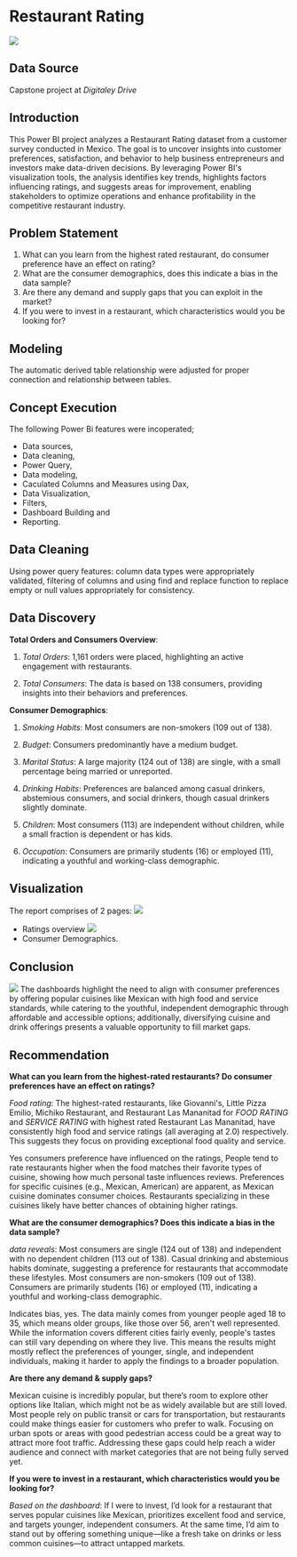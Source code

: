 # Restaurant Rating
![](intro_image.jpg)

## Data Source
Capstone project at *Digitaley Drive*

## Introduction
This Power BI project analyzes a Restaurant Rating dataset from a customer survey conducted in Mexico. The goal is to uncover insights into customer preferences, satisfaction, and behavior to help business entrepreneurs and investors make data-driven decisions. By leveraging Power BI's visualization tools, the analysis identifies key trends, highlights factors influencing ratings, and suggests areas for improvement, enabling stakeholders to optimize operations and enhance profitability in the competitive restaurant industry.

## Problem Statement
1. What can you learn from the highest rated restaurant, do consumer preference have an effect on rating?
2. What are the consumer demographics, does this indicate a bias in the data sample?
3. Are there any demand and supply gaps that you can exploit in the market?
4. If you were to invest in a restaurant, which characteristics would you be looking for?

## Modeling 
The automatic derived table relationship were adjusted for proper connection and relationship between tables.
![]()

## Concept Execution
The following Power Bi features were incoperated;

- Data sources,
- Data cleaning,
- Power Query,
- Data modeling,
- Caculated Columns and Measures using Dax,
- Data Visualization,
- Filters,
- Dashboard Building and
- Reporting.

## Data Cleaning
Using power query features: column data types were appropriately validated, filtering of columns and using find and replace function to replace empty or null values appropriately for consistency.

## Data Discovery

**Total Orders and Consumers Overview**:

1. *Total Orders*:
1,161 orders were placed, highlighting an active engagement with restaurants.

2. *Total Consumers*:
The data is based on 138 consumers, providing insights into their behaviors and preferences.

**Consumer Demographics**:

1. *Smoking Habits*:
Most consumers are non-smokers (109 out of 138).

2. *Budget*: 
Consumers predominantly have a medium budget.

3. *Marital Status*: 
A large majority (124 out of 138) are single, with a small percentage being married or unreported.

4. *Drinking Habits*: 
Preferences are balanced among casual drinkers, abstemious consumers, and social drinkers, though casual drinkers slightly dominate.

5. *Children*: 
Most consumers (113) are independent without children, while a small fraction is dependent or has kids.

6. *Occupation*:
Consumers are primarily students (16) or employed (11), indicating a youthful and working-class demographic.

## Visualization

The report comprises of 2 pages:
![](Ratings_dashboard.png)
- Ratings overview
![](Consumers_dashboard.png)
- Consumer Demographics.

## Conclusion
![](consumer_rating.jpg)
The dashboards highlight the need to align with consumer preferences by offering popular cuisines like Mexican with high food and service standards, while catering to the youthful, independent demographic through affordable and accessible options; additionally, diversifying cuisine and drink offerings presents a valuable opportunity to fill market gaps.

## Recommendation

**What can you learn from the highest-rated restaurants? Do consumer preferences have an effect on ratings?**

*Food rating*:
The highest-rated restaurants, like Giovanni's, Little Pizza Emilio, Michiko Restaurant, and Restaurant Las Mananitad for *FOOD RATING* and *SERVICE RATING* with highest rated Restaurant Las Mananitad, have consistently high food and service ratings (all averaging at 2.0) respectively. This suggests they focus on providing exceptional food quality and service.

Yes consumers preference have influenced on the ratings, People tend to rate restaurants higher when the food matches their favorite types of cuisine, showing how much personal taste influences reviews. 
Preferences for specific cuisines (e.g., Mexican, American) are apparent, as Mexican cuisine dominates consumer choices. Restaurants specializing in these cuisines likely have better chances of obtaining higher ratings. 

**What are the consumer demographics? Does this indicate a bias in the data sample?**

*data reveals*:
Most consumers are single (124 out of 138) and independent with no dependent children (113 out of 138).
Casual drinking and abstemious habits dominate, suggesting a preference for restaurants that accommodate these lifestyles.
Most consumers are non-smokers (109 out of 138).
Consumers are primarily students (16) or employed (11), indicating a youthful and working-class demographic.

Indicates bias, yes.
The data mainly comes from younger people aged 18 to 35, which means older groups, like those over 56, aren't well represented. While the information covers different cities fairly evenly, people's tastes can still vary depending on where they live. This means the results might mostly reflect the preferences of younger, single, and independent individuals, making it harder to apply the findings to a broader population.

**Are there any demand & supply gaps?**

Mexican cuisine is incredibly popular, but there’s room to explore other options like Italian, which might not be as widely available but are still loved.
Most people rely on public transit or cars for transportation, but restaurants could make things easier for customers who prefer to walk. Focusing on urban spots or areas with good pedestrian access could be a great way to attract more foot traffic.
Addressing these gaps could help reach a wider audience and connect with market categories that are not being fully served yet.

**If you were to invest in a restaurant, which characteristics would you be looking for?**

*Based on the dashboard*:
If I were to invest, I’d look for a restaurant that serves popular cuisines like Mexican, prioritizes excellent food and service, and targets younger, independent consumers. At the same time, I’d aim to stand out by offering something unique—like a fresh take on drinks or less common cuisines—to attract untapped markets.
